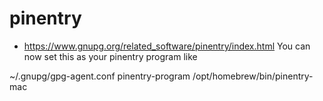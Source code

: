 # pinentry
* https://www.gnupg.org/related_software/pinentry/index.html
You can now set this as your pinentry program like

~/.gnupg/gpg-agent.conf
    pinentry-program /opt/homebrew/bin/pinentry-mac